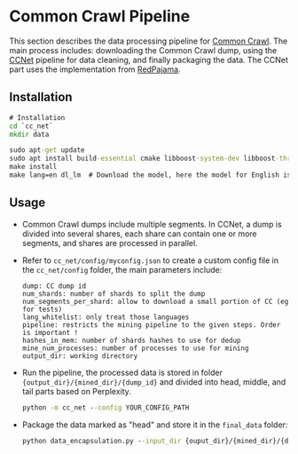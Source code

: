 # Common Crawl Pipeline

This section describes the data processing pipeline for [Common Crawl](https://commoncrawl.org/). The main process includes: downloading the Common Crawl dump, using the [CCNet](https://arxiv.org/abs/1911.00359) pipeline for data cleaning, and finally packaging the data. The CCNet part uses the implementation from [RedPajama](https://github.com/togethercomputer/RedPajama-Data/tree/rp_v1/data_prep/cc/cc_net).

## Installation

```cmd
# Installation
cd `cc_net`
mkdir data

sudo apt-get update
sudo apt install build-essential cmake libboost-system-dev libboost-thread-dev libboost-program-options-dev libboost-test-dev libeigen3-dev zlib1g-dev libbz2-dev liblzma-dev
make install
make lang=en dl_lm  # Download the model, here the model for English is downloaded
```



## Usage

* Common Crawl dumps include multiple segments. In CCNet, a dump is divided into several shares, each share can contain one or more segments, and shares are processed in parallel.

* Refer to `cc_net/config/myconfig.json` to create a custom config file in the `cc_net/config` folder, the main parameters include:

  ```
  dump: CC dump id
  num_shards: number of shards to split the dump
  num_segments_per_shard: allow to download a small portion of CC (eg for tests)
  lang_whitelist: only treat those languages
  pipeline: restricts the mining pipeline to the given steps. Order is important !
  hashes_in_mem: number of shards hashes to use for dedup
  mine_num_processes: number of processes to use for mining
  output_dir: working directory
  ```

* Run the pipeline, the processed data is stored in folder  `{output_dir}/{mined_dir}/{dump_id}` and divided into head, middle, and tail parts based on Perplexity.

  ```cmd
  python -m cc_net --config YOUR_CONFIG_PATH
  ```

* Package the data marked as "head" and store it in the `final_data` folder:

  ```cmd
  python data_encapsulation.py --input_dir {ouput_dir}/{mined_dir}/{dump_id} --output_dir final_data --keep_bucket head
  ```


